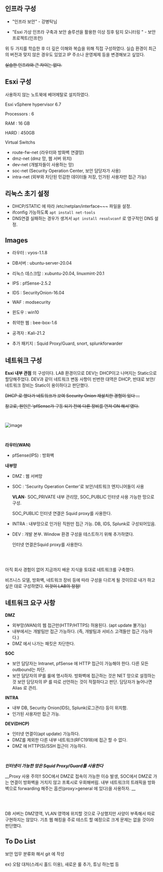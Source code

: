 ## 인프라 구성

- "인프라 보안" - 강병탁님

- "Esxi 가상 인프라 구축과 보안 솔루션을 활용한 이상 징후 탐지 모니터링 " - 보안프로젝트(인프런)

위 두 가지를 학습한 후 더 깊은 이해와 복습을 위해 직접 구성하였다. 실습 환경이 최근의 버전과 맞지 않은 경우도 있었고 IP 주소나 운영체제 등을 변경해보고 싶었다.

~~실습한 인프라와 큰 차이는 없다.~~

## Esxi 구성

사용하지 않는 노트북에 베어메탈로 설치하였다.

Esxi vSphere hypervisor 6.7

Processors : 6

RAM : 16 GB

HARD : 450GB

Virtual Switchs

- route-fw-net (라우터와 방화벽 연결망)
- dmz-net (dmz 망, 웹 서버 위치)
- dev-net (개발자들이 사용하는 망)
- soc-net (Security Operation Center, 보안 담당자가 사용)
- intra-net (외부와 차단된 민감한 데이터들 저장, 인가된 사용자만 접근 가능)

## 리눅스 초기 설정

- DHCP/STATIC 에 따라 /etc/netplan/interface~~~ 파일을 설정.
- ifconfig 가능하도록 `apt install net-tools`
- DNS연결 실패하는 경우가 생겨서 `apt install resolvconf` 로 영구적인 DNS 설정. 

## Images

- 라우터 : vyos-1.1.8

- DB서버 : ubuntu-server-20.04
- 리눅스 데스크탑 : xubuntu-20.04, linuxmint-20.1
- IPS : pfSense-2.5.2
- IDS : SecurityOnion-16.04
- WAF : modsecurity
- 윈도우 : win10
- 취약한 웹 : bee-box-1.6
- 공격자 : Kali-21.2
- 추가 패키지 : Squid Proxy/Guard, snort, splunkforwarder



## 네트워크 구성

__Esxi 내부 관점__ 의 구성이다. LAB 환경이므로  DEV는 DHCP이고 나머지는 Static으로 할당해주었다. DEV과 같이 네트워크 변동 사항이 빈번한 대역은 DHCP, 반대로 보안/네트워크 장비는 Static이 용이하다고 판단했다.

 ~~DHCP 로 했다가 네트워크가 꼬여 Security Onion 재설치한 경험이 있다 ...~~

~~참고로, 원인은 'pfSense가 구동 되기 전에 다른 장비를 먼저 ON 해서'였다.~~

<br>

![image](https://user-images.githubusercontent.com/79683414/140899304-573afbe2-fcee-41b4-8b50-0f5be6f74e01.png)

<br>

__라우터(WAN)__

- pfSense(IPS) : 방화벽

__내부망__

- DMZ : 웹 서버망

- SOC : 'Security Operation Center'로 보안/네트워크 엔지니어들이 사용

  __VLAN__- SOC_PRIVATE 내부 관리망, SOC_PUBLIC 인터넷 사용 가능한 망으로 구성.

  SOC_PUBLIC 인터넷 연결은 Squid proxy를 사용한다.

- INTRA : 내부망으로 인가된 직원만 접근 가능. DB, IDS, Splunk로 구성되어있음.

- DEV : 개발 본부. Window 환경 구성을 테스트하기 위해 추가하였다.

  인터넷 연결은Squid proxy를 사용한다.

<br><br>

아직 회사 경험이 없어 지금까지 배운 지식을 토대로 네트워크를 구축했다.

비즈니스 모델, 방화벽, 네트워크 장비 등에 따라 구성을 다르게 될 것이므로 내가 하고 싶은 대로 구성하였다. ~~이것이 LAB의 장점!~~

## 네트워크 요구 사항

__DMZ__

- 외부망(WAN)의 웹 접근만(HTTP/HTTPS) 허용된다. (apt update 불가능)
- 내부에서는 개발팀만 접근 가능하다. (즉, 개발팀과 서비스 고객들만 접근 가능하다.)
- DMZ 에서 나가는 패킷은 차단한다.

__SOC__

- 보안 담당자는 Intranet, pfSense 에 HTTP 접근이 가능해야 한다. 다른 모든 outbound는 차단.
- 보안 담당자의 IP를 룰에 명시하자. 방화벽에 접근하는 것은 NET 망으로 설정하는 것 보안 담당자의 IP 를 따로 선언하는  것이 적절하다고 판단. 담당자가 늘어나면 Alias 로 관리.

__INTRA__

- 내부 DB, Security Onion(IDS), Splunk(로그관리) 등이 위치함.
- 인가된 사용자만 접근 가능.

__DEV(DHCP)__

- 인터넷 연결이(apt update) 가능하다.
- DMZ를 제외한 다른 내부 네트워크(RFC1918)에 접근 할 수 없다.
- DMZ 에 HTTP(S)/SSH 접근이 가능하다.

<br>

___인터넷이 가능한 망은 Squid Proxy/Guard를 사용한다___

__Proxy 사용 주의!! SOC에서 DMZ로 접속이 가능한 이슈 발생, SOC에서 DMZ로 가는 연결이 방화벽을 거치지 않고 프록시로 우회해버림. 내부 네트워크의 트래픽을 방화벽으로 forwarding 해주는 옵션(proxy>general 에 있다)을 사용하자. __

<br><br>

DB 서버는 DMZ영역, VLAN 영역에 위치할 것으로 구상했지만 사양이 부족해서 따로 구현하지는 않았다. 기초 웹 해킹을 주로 테스트 할 예정으로 크게 문제는 없을 것이라 판단했다.



## To Do List

보안 업무 분류화 해서 git 에 작성

 ex) 오탐 대처(스레시 홀드 이용), 새로운 룰 추가, 튜닝 하는법 등

